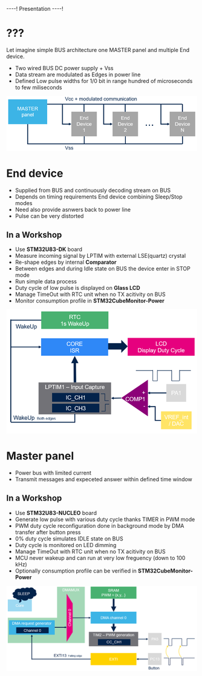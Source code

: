 ----!
Presentation
----!
# ???
Let imagine simple BUS architecture one MASTER panel and multiple End device.
- Two wired BUS DC power supply + Vss
- Data stream are modulated as Edges in power line
- Defined Low pulse widths for 1/0 bit in range hundred of microseconds to few miliseconds

![image](./img/MasterBusEnd.png)

# End device
- Supplied from BUS and continuously decoding stream on BUS
- Depends on timing requirements End device combining Sleep/Stop modes
- Need also provide asnwers back to power line
- Pulse can be very distorted
  

## In a Workshop
- Use **STM32U83-DK** board
- Measure incoming signal by LPTIM with external LSE(quartz) crystal
- Re-shape edges by internal **Comparator**
- Between edges and during Idle state on BUS the device enter in STOP mode
- Run simple data process
- Duty cycle of low pulse is displayed on **Glass LCD**
- Manage TimeOut with RTC unit when no TX acitivity on BUS
- Monitor consumption profile in **STM32CubeMonitor-Power**

![image](./img/EndDevice.png)

# Master panel
- Power bus with limited current
- Transmit messages and expeceted answer within defined time window

## In a Workshop
- Use **STM32U83-NUCLEO** board
- Generate low pulse with various duty cycle thanks TIMER in PWM mode
- PWM duty cycle reconfiguration done in background mode by DMA transfer after button press
- 0% duty cycle simulates IDLE state on BUS
- Duty cycle is monitored on LED dimming
- Manage TimeOut with RTC unit when no TX acitivity on BUS
- MCU never wakeup and can run at very low freguency (down to 100 kHz)
- Optionally consumption profile can be verified in **STM32CubeMonitor-Power**
  
![image](./img/Master.png)